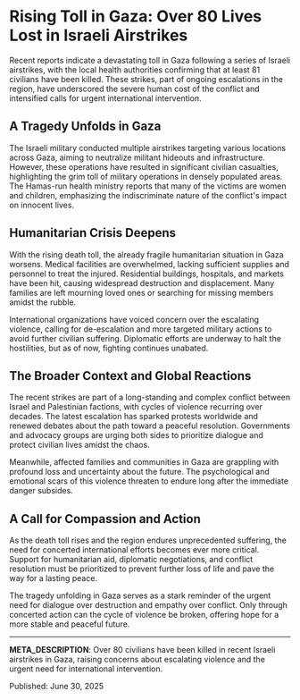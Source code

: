 # Rising Toll in Gaza: Over 80 Lives Lost in Israeli Airstrikes

Recent reports indicate a devastating toll in Gaza following a series of Israeli airstrikes, with the local health authorities confirming that at least 81 civilians have been killed. These strikes, part of ongoing escalations in the region, have underscored the severe human cost of the conflict and intensified calls for urgent international intervention.

## A Tragedy Unfolds in Gaza

The Israeli military conducted multiple airstrikes targeting various locations across Gaza, aiming to neutralize militant hideouts and infrastructure. However, these operations have resulted in significant civilian casualties, highlighting the grim toll of military operations in densely populated areas. The Hamas-run health ministry reports that many of the victims are women and children, emphasizing the indiscriminate nature of the conflict's impact on innocent lives.

## Humanitarian Crisis Deepens

With the rising death toll, the already fragile humanitarian situation in Gaza worsens. Medical facilities are overwhelmed, lacking sufficient supplies and personnel to treat the injured. Residential buildings, hospitals, and markets have been hit, causing widespread destruction and displacement. Many families are left mourning loved ones or searching for missing members amidst the rubble.

International organizations have voiced concern over the escalating violence, calling for de-escalation and more targeted military actions to avoid further civilian suffering. Diplomatic efforts are underway to halt the hostilities, but as of now, fighting continues unabated.

## The Broader Context and Global Reactions

The recent strikes are part of a long-standing and complex conflict between Israel and Palestinian factions, with cycles of violence recurring over decades. The latest escalation has sparked protests worldwide and renewed debates about the path toward a peaceful resolution. Governments and advocacy groups are urging both sides to prioritize dialogue and protect civilian lives amidst the chaos.

Meanwhile, affected families and communities in Gaza are grappling with profound loss and uncertainty about the future. The psychological and emotional scars of this violence threaten to endure long after the immediate danger subsides.

## A Call for Compassion and Action

As the death toll rises and the region endures unprecedented suffering, the need for concerted international efforts becomes ever more critical. Support for humanitarian aid, diplomatic negotiations, and conflict resolution must be prioritized to prevent further loss of life and pave the way for a lasting peace.

The tragedy unfolding in Gaza serves as a stark reminder of the urgent need for dialogue over destruction and empathy over conflict. Only through concerted action can the cycle of violence be broken, offering hope for a more stable and peaceful future.

---

**META_DESCRIPTION**: Over 80 civilians have been killed in recent Israeli airstrikes in Gaza, raising concerns about escalating violence and the urgent need for international intervention.

Published: June 30, 2025
